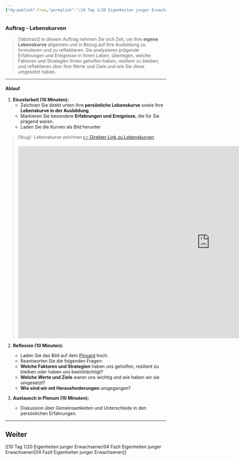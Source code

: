 ```yaml
---
{"dg-publish":true,"permalink":"/10 Tag 1/20 Eigenheiten junger Erwachsener/03 Lebenskurven/"}
---
```


### Auftrag - Lebenskurven

>[!abstract] In diesem Auftrag nehmen Sie sich Zeit, um Ihre **eigene Lebenskurve** allgemein und in Bezug auf Ihre Ausbildung zu formulieren und zu reflektieren. Sie analysieren prägende Erfahrungen und Ereignisse in Ihrem Leben, überlegen, welche Faktoren und Strategien Ihnen geholfen haben, resilient zu bleiben, und reflektieren über Ihre Werte und Ziele und wie Sie diese umgesetzt haben.

---
#### Ablauf

1. **Einzelarbeit (10 Minuten):**
   - Zeichnen Sie direkt unten Ihre **persönliche Lebenskurve** sowie Ihre **Lebenskurve in der Ausbildung**.
   - Markieren Sie besondere **Erfahrungen und Ereignisse**, die für Sie prägend waren.
   - Laden Sie die Kurven als Bild herunter

>[!bug]- Lebenskurve zeichnen
>[👉 Direkter Link zu Lebenskurven](https://bbk-bbw.github.io/canvas/)
><iframe src="https://bbk-bbw.github.io/canvas/" style="border:0px #ffffff none;" name="myiFrame" scrolling="yes" frameborder="1" marginheight="0px" marginwidth="0px" height="600px" width="1200px" allowfullscreen></iframe>

2. **Reflexion (10 Minuten):**
   - Laden Sie das Bild auf dem [Pinoard](https://tools.fobizz.com/pinboard/public_boards/9e2b1468-0647-47c6-b231-a5f726a263e3?token=20fd63b256f523a40e0400f65ddea8f9) hoch.
   - Beantworten Sie die folgenden Fragen:
	- **Welche Faktoren und Strategien** haben uns geholfen, resilient zu bleiben oder haben uns beeinträchtigt?
	- **Welche Werte und Ziele** waren uns wichtig und wie haben wir sie umgesetzt?
	- **Wie sind wir mit Herausforderungen** umgegangen?

3. **Austausch in Plenum (10 Minuten):**
   - Diskussion über Gemeinsamkeiten und Unterschiede in den persönlichen Erfahrungen.

---

## Weiter
[[10 Tag 1/20 Eigenheiten junger Erwachsener/04 Fazit Eigenheiten junger Erwachsenen\|04 Fazit Eigenheiten junger Erwachsenen]]